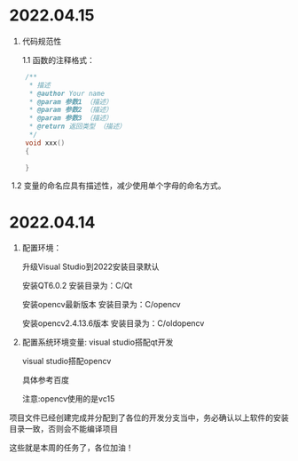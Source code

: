 # 2022.04.15

1. 代码规范性

   1.1 函数的注释格式：

```C++
    /**
     * 描述
     * @author Your name 
     * @param 参数1 （描述）
     * @param 参数2 （描述）
     * @param 参数3 （描述）
     * @return 返回类型 （描述）
     */
	void xxx()
    {
        
    }
```

​        1.2 变量的命名应具有描述性，减少使用单个字母的命名方式。

# 2022.04.14

1. 配置环境：

   升级Visual Studio到2022安装目录默认

   安装QT6.0.2 安装目录为：C/Qt

   安装opencv最新版本 安装目录为：C/opencv

   安装opencv2.4.13.6版本 安装目录为：C/oldopencv

2. 配置系统环境变量:
   visual studio搭配qt开发
   
   visual studio搭配opencv
   
   具体参考百度
   
   注意:opencv使用的是vc15

​    项目文件已经创建完成并分配到了各位的开发分支当中，务必确认以上软件的安装目录一致，否则会不能编译项目

这些就是本周的任务了，各位加油！
